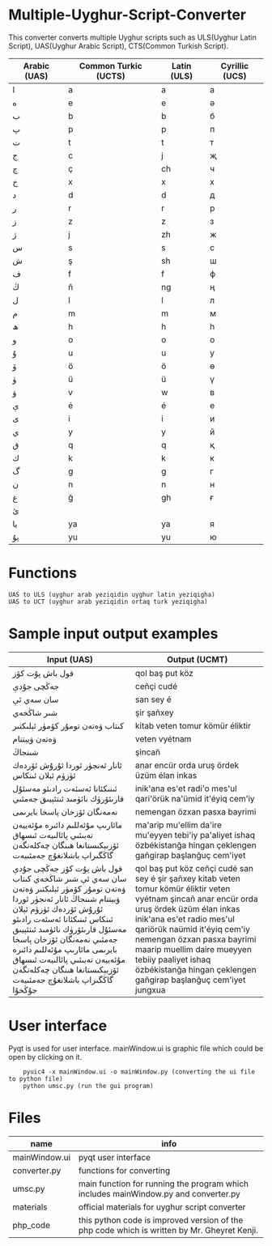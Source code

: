 # Multiple-Uyghur-Script-Converter
This converter converts multiple Uyghur scripts such as ULS(Uyghur Latin Script), UAS(Uyghur Arabic Script), CTS(Common Turkish Script).

| Arabic (UAS) | Common Turkic (UCTS) | Latin (ULS)| Cyrillic (UCS)|
| ------ | ------------- | ----- | -------- |
| ا      | a             | a     | а        |
| ە      | e             | e     | ә        |
| ب      | b             | b     | б        |
| پ      | p             | p     | п        |
| ت      | t             | t     | т        |
| ج      | c             | j     | җ        |
| چ      | ç             | ch    | ч        |
| خ      | x             | x     | х        |
| د      | d             | d     | д        |
| ر      | r             | r     | р        |
| ز      | z             | z     | з        |
| ژ      | j             | zh    | ж        |
| س      | s             | s     | с        |
| ش      | ş             | sh    | ш        |
| ف      | f             | f     | ф        |
| ڭ      | ñ             | ng    | ң        |
| ل      | l             | l     | л        |
| م      | m             | m     | м        |
| ھ      | h             | h     | һ        |
| و      | o             | o     | о        |
| ۇ      | u             | u     | у        |
| ۆ      | ö             | ö     | ө        |
| ۈ      | ü             | ü     | ү        |
| ۋ      | v             | w     | в        |
| ې      | é             | é     | е        |
| ى      | i             | i     | и        |
| ي      | y             | y     | й        |
| ق      | q             | q     | қ        |
| ك      | k             | k     | к        |
| گ      | g             | g     | г        |
| ن      | n             | n     | н        |
| غ      | ğ             | gh    | ғ        |
| ئ      |               |       |          |
| يا     | ya            | ya    | я        |
| يۇ     | yu            | yu    | ю        |

# Functions
	UAS to ULS (uyghur arab yeziqidin uyghur latin yeziqigha)
	UAS to UCT (uyghur arab yeziqidin ortaq turk yeziqigha)

# Sample input output examples

Input (UAS)	| 	Output (UCMT)
-------- | --------
قول باش پۇت كۆز | qol baş put köz
جەڭچى جۇدې		|	ceñçi cudé
سان سەي ئې | san sey é
شىر شاڭخەي | şir şañxey
كىتاب ۋەتەن تومۇر  كۆمۈر ئېلىكتىر | kitab veten tomur  kömür éliktir
ۋەتەن ۋيېتنام | veten vyétnam
شىنجاڭ | şincañ
ئانار ئەنجۈر ئوردا ئۇرۇش  ئۆردەك ئۈزۈم ئېلان ئىنكاس | anar encür orda uruş  ördek üzüm élan inkas
ئىنىكئانا ئەسئەت رادىئو مەسئۇل قارىئۆرۈك نائۈمىد  ئىتئېيىق جەمئىي | inik'ana es'et radi'o mes'ul qari'örük na'ümid  it'éyiq cem'iy
نەمەنگان ئۆزخان پاسخا بايرىمى |  nemengan özxan pasxa bayrimi
مائارىپ مۇئەللىم دائىرە مۇئەييەن تەبىئىي پائالىيەت ئىسھاق ئۆزبېكىستانغا ھىنگان چەكلەنگەن گاڭگىراپ باشلانغۇچ جەمئىيەت| ma'arip mu'ellim da'ire mu'eyyen tebi'iy pa'aliyet ishaq özbékistanğa hingan çeklengen gañgirap başlanğuç cem'iyet
قول باش پۇت كۆز جەڭچى جۇدې سان سەي ئې شىر شاڭخەي كىتاب ۋەتەن تومۇر  كۆمۈر ئېلىكتىر ۋەتەن ۋيېتنام شىنجاڭ ئانار ئەنجۈر ئوردا ئۇرۇش  ئۆردەك ئۈزۈم ئېلان ئىنكاس ئىنىكئانا ئەسئەت رادىئو مەسئۇل قارىئۆرۈك نائۈمىد  ئىتئېيىق جەمئىي نەمەنگان ئۆزخان پاسخا بايرىمى مائارىپ مۇئەللىم دائىرە مۇئەييەن تەبىئىي پائالىيەت ئىسھاق ئۆزبېكىستانغا ھىنگان چەكلەنگەن گاڭگىراپ باشلانغۇچ جەمئىيەت جۇڭخۇا| qol baş put köz ceñçi cudé san sey é şir şañxey kitab veten tomur  kömür éliktir veten vyétnam şincañ anar encür orda uruş  ördek üzüm élan inkas inik'ana es'et radio mes'ul qariörük naümid  it'éyiq cem'iy nemengan özxan pasxa bayrimi maarip muellim daire mueyyen tebiiy paaliyet ishaq özbékistanğa hingan çeklengen gañgirap başlanğuç cem'iyet jungxua

# User interface

Pyqt is used for user interface. mainWindow.ui is graphic file which could be open by clicking on it.

        pyuic4 -x mainWindow.ui -o mainWindow.py (converting the ui file to python file)
        python umsc.py (run the gui program)

# Files
name | info
-----|----
mainWindow.ui | pyqt user interface
converter.py | functions for converting
umsc.py | main function for running the program which includes mainWindow.py and converter.py
materials | official materials for uyghur script converter
php_code  | this python code is improved version of the php code which is written by Mr. Gheyret Kenji.

